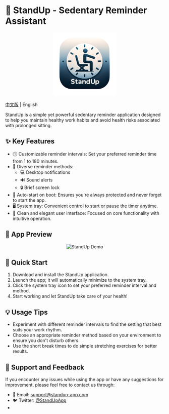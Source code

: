 # 🧘 StandUp - Sedentary Reminder Assistant

<p align="center">
  <img src="public/logo.png" alt="StandUp Logo" width="200" height="200">
</p>

[中文版](README.CN.md) | English

StandUp is a simple yet powerful sedentary reminder application designed to help you maintain healthy work habits and avoid health risks associated with prolonged sitting.

## ✨ Key Features

- 🕒 Customizable reminder intervals: Set your preferred reminder time from 1 to 180 minutes.
- 🔔 Diverse reminder methods:
  - 💻 Desktop notifications
  - 🔊 Sound alerts
  - 🔒 Brief screen lock
- 🚀 Auto-start on boot: Ensures you're always protected and never forget to start the app.
- 🖥️ System tray: Convenient control to start or pause the timer anytime.
- 🎨 Clean and elegant user interface: Focused on core functionality with intuitive operation.

## 📸 App Preview

<p align="center">
  <img src="./public/demo.png" alt="StandUp Demo" width="850" height="600">
</p>

## 🚀 Quick Start

1. Download and install the StandUp application.
2. Launch the app; it will automatically minimize to the system tray.
3. Click the system tray icon to set your preferred reminder interval and method.
4. Start working and let StandUp take care of your health!

## 💡 Usage Tips

- Experiment with different reminder intervals to find the setting that best suits your work rhythm.
- Choose an appropriate reminder method based on your environment to ensure you don't disturb others.
- Use the short break times to do simple stretching exercises for better results.

## 🤝 Support and Feedback

If you encounter any issues while using the app or have any suggestions for improvement, please feel free to contact us through:

- 📧 Email: support@standup-app.com
- 🐦 Twitter: [@StandUpApp](https://twitter.com/StandUpApp)
- 
